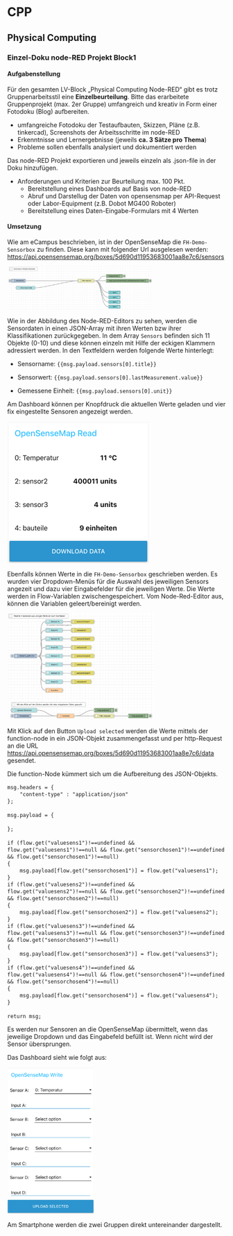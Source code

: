 # CPP  

## Physical Computing  

### Einzel-Doku node-RED Projekt Block1  

#### Aufgabenstellung

Für den gesamten LV-Block „Physical Computing Node-RED“ gibt es trotz Gruppenarbeitsstil eine **Einzelbeurteilung**. Bitte das erarbeitete Gruppenprojekt (max. 2er Gruppe) umfangreich und kreativ in Form einer Fotodoku (Blog) aufbereiten.  

- umfangreiche Fotodoku der Testaufbauten, Skizzen, Pläne (z.B. tinkercad), Screenshots der Arbeitsschritte im node-RED  
- Erkenntnisse und Lernergebnisse (jeweils **ca. 3 Sätze pro Thema**)  
- Probleme sollen ebenfalls analysiert und dokumentiert werden  

Das node-RED Projekt exportieren und jeweils einzeln als .json-file in der Doku hinzufügen.  

- Anforderungen und Kriterien zur Beurteilung max. 100 Pkt.  
  - Bereitstellung eines Dashboards auf Basis von node-RED  
  - Abruf und Darstellug der Daten von opensensmap per API-Request oder Labor-Equipment (z.B. Dobot MG400 Roboter)  
  - Bereitstellung eines Daten-Eingabe-Formulars mit 4 Werten  



#### Umsetzung  

Wie am eCampus beschrieben, ist in der OpenSenseMap die `FH-Demo-Sensorbox` zu finden. Diese kann mit folgender Url ausgelesen werden: https://api.opensensemap.org/boxes/5d690d11953683001aa8e7c6/sensors

<img src="./pics/Block1_PullFlow.png" alt="node-RED Block 1 Pull Flow" style="zoom:33%;" />

Wie in der Abbildung des Node-RED-Editors zu sehen, werden die Sensordaten in einen JSON-Array mit ihren Werten bzw ihrer Klassifikationen zurückgegeben. In dem Array `Sensors` befinden sich 11 Objekte (0-10) und diese können einzeln mit Hilfe der eckigen Klammern adressiert werden. In den Textfeldern werden folgende Werte hinterlegt:

+ Sensorname: `{{msg.payload.sensors[0].title}}`  

+ Sensorwert: `{{msg.payload.sensors[0].lastMeasurement.value}}`  

+ Gemessene Einheit: `{{msg.payload.sensors[0].unit}}`  

Am Dashboard können per Knopfdruck die aktuellen Werte geladen und vier fix eingestellte Sensoren angezeigt werden.  

<img src="./pics/Block1_PullDashboard.png" alt="node-RED Block 1 Pull Dashboard" style="zoom:50%;" />



Ebenfalls können Werte in die `FH-Demo-Sensorbox` geschrieben werden. Es wurden vier Dropdown-Menüs für die Auswahl des jeweiligen Sensors angezeit und dazu vier Eingabefelder für die jeweiligen Werte. Die Werte werden in Flow-Variablen zwischengespeichert. Vom Node-Red-Editor aus, können die Variablen geleert/bereinigt werden.  

<img src="./pics/Block1_PushFlow.png" alt="node-RED Block 1 Push Flow" style="zoom:33%;" />

Mit Klick auf den Button  `Upload selected` werden die Werte mittels der function-node in ein JSON-Objekt zusammengefasst und per http-Request an die URL https://api.opensensemap.org/boxes/5d690d11953683001aa8e7c6/data gesendet.  

Die function-Node kümmert sich um die Aufbereitung des JSON-Objekts.  

```
msg.headers = {
    "content-type" : "application/json"
};

msg.payload = {
    
};

if (flow.get("valuesens1")!==undefined && flow.get("valuesens1")!==null && flow.get("sensorchosen1")!==undefined && flow.get("sensorchosen1")!==null) 
{
	msg.payload[flow.get("sensorchosen1")] = flow.get("valuesens1");
}
if (flow.get("valuesens2")!==undefined && flow.get("valuesens2")!==null && flow.get("sensorchosen2")!==undefined && flow.get("sensorchosen2")!==null) 
{
	msg.payload[flow.get("sensorchosen2")] = flow.get("valuesens2");
}
if (flow.get("valuesens3")!==undefined && flow.get("valuesens3")!==null && flow.get("sensorchosen3")!==undefined && flow.get("sensorchosen3")!==null) 
{
	msg.payload[flow.get("sensorchosen3")] = flow.get("valuesens3");
}
if (flow.get("valuesens4")!==undefined && flow.get("valuesens4")!==null && flow.get("sensorchosen4")!==undefined && flow.get("sensorchosen4")!==null) 
{
	msg.payload[flow.get("sensorchosen4")] = flow.get("valuesens4");
}

return msg;
```

Es werden nur Sensoren an die OpenSenseMap übermittelt, wenn das jeweilige Dropdown und das Eingabefeld befüllt ist. Wenn nicht wird der Sensor übersprungen.  

Das Dashboard sieht wie folgt aus:  

<img src="./pics/Block1_PushDashboard.png" alt="node-RED Block 1 Push Dashboard" style="zoom:33%;" />



Am Smartphone werden die zwei Gruppen direkt untereinander dargestellt.  